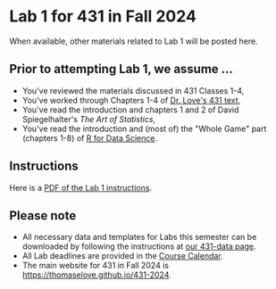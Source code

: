 # Lab 1 for 431 in Fall 2024

When available, other materials related to Lab 1 will be posted here.

## Prior to attempting Lab 1, we assume ...

- You've reviewed the materials discussed in 431 Classes 1-4, 
- You've worked through Chapters 1-4 of [Dr. Love's 431 text](https://thomaselove.github.io/431-book/),
- You've read the introduction and chapters 1 and 2 of David Spiegelhalter's *The Art of Statistics*,
- You've read the introduction and (most of) the "Whole Game" part (chapters 1-8) of [R for Data Science](https://r4ds.hadley.nz/).

## Instructions

Here is a [PDF of the Lab 1 instructions](431-lab1.pdf).

## Please note

- All necessary data and templates for Labs this semester can be downloaded by following the instructions at [our 431-data page](https://github.com/THOMASELOVE/431-data).
- All Lab deadlines are provided in the [Course Calendar](https://thomaselove.github.io/431-2025/calendar.html).
- The main website for 431 in Fall 2024 is <https://thomaselove.github.io/431-2024>.
